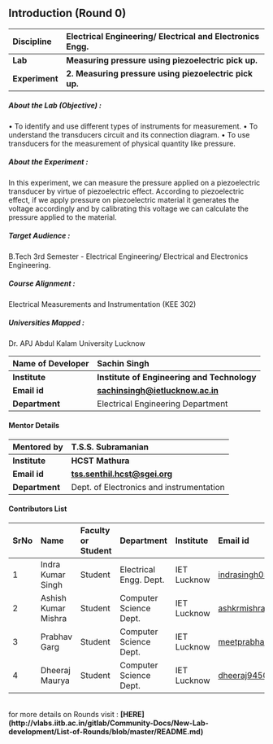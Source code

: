 ## Introduction (Round 0)


<b>Discipline | <b>Electrical Engineering/ Electrical and Electronics Engg.
:--|:--|
<b> Lab | <b> Measuring pressure using piezoelectric pick up.
<b> Experiment|     <b> 2. Measuring pressure using piezoelectric pick up.

<h5> About the Lab (Objective) : </h5>

•	To identify and use different types of instruments for measurement. 
•	To understand the transducers circuit and its connection diagram.
•	To use transducers for the measurement of physical quantity like pressure.


<h5> About the Experiment : </h5>

In this experiment, we can measure the pressure applied on a piezoelectric transducer by virtue of piezoelectric effect. According to piezoelectric effect, if we apply pressure on piezoelectric material it generates the voltage accordingly and by calibrating this voltage we can calculate the pressure applied to the material.

<h5> Target Audience : </h5>

B.Tech 3rd Semester - Electrical Engineering/ Electrical and Electronics Engineering.

<h5> Course Alignment : </h5>

Electrical Measurements and Instrumentation (KEE 302)

<h5> Universities Mapped : </h5>

Dr. APJ Abdul Kalam University Lucknow

<b>Name of Developer | <b> Sachin Singh
:--|:--|
<b> Institute | <b> Institute of Engineering and Technology
<b> Email id|     <b> sachinsingh@ietlucknow.ac.in
<b> Department | Electrical Engineering Department

#### Mentor Details

<b>Mentored by | <b> T.S.S. Subramanian
:--|:--|
<b> Institute | <b> HCST Mathura
<b> Email id|     <b> tss.senthil.hcst@sgei.org
<b> Department | Dept. of Electronics and instrumentation

#### Contributors List

SrNo | Name | Faculty or Student | Department| Institute | Email id
:--|:--|:--|:--|:--|:--|
1 | Indra Kumar Singh | Student | Electrical Engg. Dept. | IET Lucknow | indrasingh0510@gmail.com
2 | Ashish Kumar Mishra | Student | Computer Science Dept. | IET Lucknow | ashkrmishra123@gmail.com
3 | Prabhav Garg | Student | Computer Science Dept. | IET Lucknow | meetprabhavgarg@gmail.com
4 | Dheeraj Maurya | Student | Computer Science Dept. | IET Lucknow | dheeraj945016@gmail.com


<br>
for more details on Rounds visit : <b> [HERE](http://vlabs.iitb.ac.in/gitlab/Community-Docs/New-Lab-development/List-of-Rounds/blob/master/README.md) </b>

